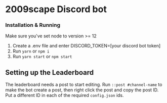 # 2009scape Discord bot

### Installation & Running

Make sure you've set node to version >= 12

1. Create a .env file and enter DISCORD_TOKEN=[your discord bot token]
2. Run `yarn` or `npm i`
3. Run `yarn start` or `npm start`

## Setting up the Leaderboard

The leaderboard needs a post to start editing. Run `::post #channel-name` to make the bot create a post, then right click the post and copy the post ID. Put a different  ID in each of the required `config.json` ids.